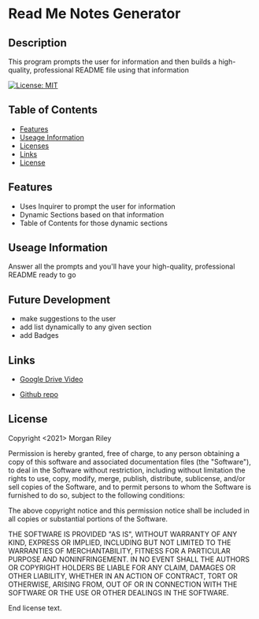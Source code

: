 # Read Me Notes Generator

## Description
This program prompts the user for information and then builds a high-quality, professional README file using that information

[![License: MIT](https://img.shields.io/badge/License-MIT-yellow.svg)](https://opensource.org/licenses/MIT)

## Table of Contents
- [Features](#features)
- [Useage Information](#useageinformation)
- [Licenses](#licenses)
- [Links](#links)
- [License](#license)

## Features
* Uses Inquirer to prompt the user for information
* Dynamic Sections based on that information
* Table of Contents for those dynamic sections

## Useage Information
Answer all the prompts and you'll have your high-quality, professional README ready to go

## Future Development
* make suggestions to the user
* add list dynamically to any given section
* add Badges

## Links
* [Google Drive Video](https://drive.google.com/file/d/1f4ZXeXYXLpj8TWCqdYxIHLzg8MTWbgH-/view?usp=sharing)

* [Github repo](https://github.com/MJGRiley/Read-Me_Gen)

## License
  Copyright <2021> Morgan Riley

  Permission is hereby granted, free of charge, to any person obtaining a copy of this software and associated documentation files (the "Software"), to deal in the Software without restriction, including without limitation the rights to use, copy, modify, merge, publish, distribute, sublicense, and/or sell copies of the Software, and to permit persons to whom the Software is furnished to do so, subject to the following conditions:
  
  The above copyright notice and this permission notice shall be included in all copies or substantial portions of the Software.
  
  THE SOFTWARE IS PROVIDED "AS IS", WITHOUT WARRANTY OF ANY KIND, EXPRESS OR IMPLIED, INCLUDING BUT NOT LIMITED TO THE WARRANTIES OF MERCHANTABILITY, FITNESS FOR A PARTICULAR PURPOSE AND NONINFRINGEMENT. IN NO EVENT SHALL THE AUTHORS OR COPYRIGHT HOLDERS BE LIABLE FOR ANY CLAIM, DAMAGES OR OTHER LIABILITY, WHETHER IN AN ACTION OF CONTRACT, TORT OR OTHERWISE, ARISING FROM, OUT OF OR IN CONNECTION WITH THE SOFTWARE OR THE USE OR OTHER DEALINGS IN THE SOFTWARE.
  
  End license text.
